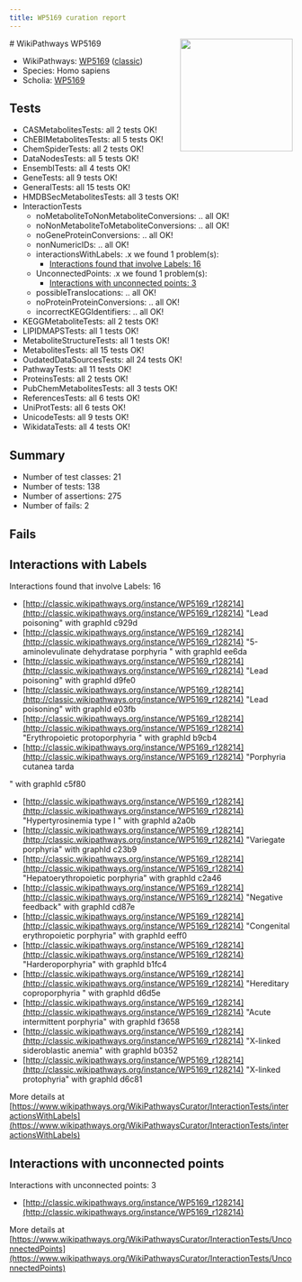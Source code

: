 ```yaml
---
title: WP5169 curation report
---
```


<img style="float: right; width: 200px" src="https://upload.wikimedia.org/wikipedia/commons/thumb/8/83/Wplogo_with_text_500.png/640px-Wplogo_with_text_500.png" />
# WikiPathways WP5169

* WikiPathways: [WP5169](https://wikipathways.org/pathways/WP5169) ([classic](https://classic.wikipathways.org/instance/WP5169))
* Species: Homo sapiens
* Scholia: [WP5169](https://scholia.toolforge.org/wikipathways/WP5169)
## Tests
* CASMetabolitesTests: all 2 tests OK!
* ChEBIMetabolitesTests: all 5 tests OK!
* ChemSpiderTests: all 2 tests OK!
* DataNodesTests: all 5 tests OK!
* EnsemblTests: all 4 tests OK!
* GeneTests: all 9 tests OK!
* GeneralTests: all 15 tests OK!
* HMDBSecMetabolitesTests: all 3 tests OK!
* InteractionTests
    * noMetaboliteToNonMetaboliteConversions: .. all OK!
    * noNonMetaboliteToMetaboliteConversions: .. all OK!
    * noGeneProteinConversions: .. all OK!
    * nonNumericIDs: .. all OK!
    * interactionsWithLabels: .x we found 1 problem(s):
        * [Interactions found that involve Labels: 16](#fe97a8be)
    * UnconnectedPoints: .x we found 1 problem(s):
        * [Interactions with unconnected points: 3](#35a61adb)
    * possibleTranslocations: .. all OK!
    * noProteinProteinConversions: .. all OK!
    * incorrectKEGGIdentifiers: .. all OK!
* KEGGMetaboliteTests: all 2 tests OK!
* LIPIDMAPSTests: all 1 tests OK!
* MetaboliteStructureTests: all 1 tests OK!
* MetabolitesTests: all 15 tests OK!
* OudatedDataSourcesTests: all 24 tests OK!
* PathwayTests: all 11 tests OK!
* ProteinsTests: all 2 tests OK!
* PubChemMetabolitesTests: all 3 tests OK!
* ReferencesTests: all 6 tests OK!
* UniProtTests: all 6 tests OK!
* UnicodeTests: all 9 tests OK!
* WikidataTests: all 4 tests OK!


## Summary

* Number of test classes: 21
* Number of tests: 138
* Number of assertions: 275
* Number of fails: 2

## Fails

<a name="fe97a8be" />

## Interactions with Labels

Interactions found that involve Labels: 16

* [http://classic.wikipathways.org/instance/WP5169_r128214](http://classic.wikipathways.org/instance/WP5169_r128214) "Lead poisoning" with graphId c929d
* [http://classic.wikipathways.org/instance/WP5169_r128214](http://classic.wikipathways.org/instance/WP5169_r128214) "5-aminolevulinate dehydratase 
porphyria
" with graphId ee6da
* [http://classic.wikipathways.org/instance/WP5169_r128214](http://classic.wikipathways.org/instance/WP5169_r128214) "Lead poisoning" with graphId d9fe0
* [http://classic.wikipathways.org/instance/WP5169_r128214](http://classic.wikipathways.org/instance/WP5169_r128214) "Lead poisoning" with graphId e03fb
* [http://classic.wikipathways.org/instance/WP5169_r128214](http://classic.wikipathways.org/instance/WP5169_r128214) "Erythropoietic protoporphyria
" with graphId b9cb4
* [http://classic.wikipathways.org/instance/WP5169_r128214](http://classic.wikipathways.org/instance/WP5169_r128214) "Porphyria cutanea tarda

" with graphId c5f80
* [http://classic.wikipathways.org/instance/WP5169_r128214](http://classic.wikipathways.org/instance/WP5169_r128214) "Hypertyrosinemia type I
" with graphId a2a0b
* [http://classic.wikipathways.org/instance/WP5169_r128214](http://classic.wikipathways.org/instance/WP5169_r128214) "Variegate porphyria" with graphId c23b9
* [http://classic.wikipathways.org/instance/WP5169_r128214](http://classic.wikipathways.org/instance/WP5169_r128214) "Hepatoerythropoietic porphyria" with graphId c2a46
* [http://classic.wikipathways.org/instance/WP5169_r128214](http://classic.wikipathways.org/instance/WP5169_r128214) "Negative feedback" with graphId cd87e
* [http://classic.wikipathways.org/instance/WP5169_r128214](http://classic.wikipathways.org/instance/WP5169_r128214) "Congenital erythropoietic porphyria" with graphId eeff0
* [http://classic.wikipathways.org/instance/WP5169_r128214](http://classic.wikipathways.org/instance/WP5169_r128214) "Harderoporphyria" with graphId b1fc4
* [http://classic.wikipathways.org/instance/WP5169_r128214](http://classic.wikipathways.org/instance/WP5169_r128214) "Hereditary coproporphyria
" with graphId d6d5e
* [http://classic.wikipathways.org/instance/WP5169_r128214](http://classic.wikipathways.org/instance/WP5169_r128214) "Acute intermittent porphyria" with graphId f3658
* [http://classic.wikipathways.org/instance/WP5169_r128214](http://classic.wikipathways.org/instance/WP5169_r128214) "X-linked sideroblastic anemia" with graphId b0352
* [http://classic.wikipathways.org/instance/WP5169_r128214](http://classic.wikipathways.org/instance/WP5169_r128214) "X-linked protophyria" with graphId d6c81


More details at [https://www.wikipathways.org/WikiPathwaysCurator/InteractionTests/interactionsWithLabels](https://www.wikipathways.org/WikiPathwaysCurator/InteractionTests/interactionsWithLabels)

<a name="35a61adb" />

## Interactions with unconnected points

Interactions with unconnected points: 3

* [http://classic.wikipathways.org/instance/WP5169_r128214](http://classic.wikipathways.org/instance/WP5169_r128214)


More details at [https://www.wikipathways.org/WikiPathwaysCurator/InteractionTests/UnconnectedPoints](https://www.wikipathways.org/WikiPathwaysCurator/InteractionTests/UnconnectedPoints)

